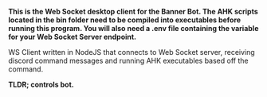 **This is the Web Socket desktop client for the Banner Bot. The AHK scripts located in the bin folder need to be compiled into executables before running this program. You will also need a .env file containing the variable for your Web Socket Server endpoint.**

 WS Client written in NodeJS that connects to Web Socket server, receiving discord command messages and running AHK executables based off the command.
 
 **TLDR; controls bot.**
